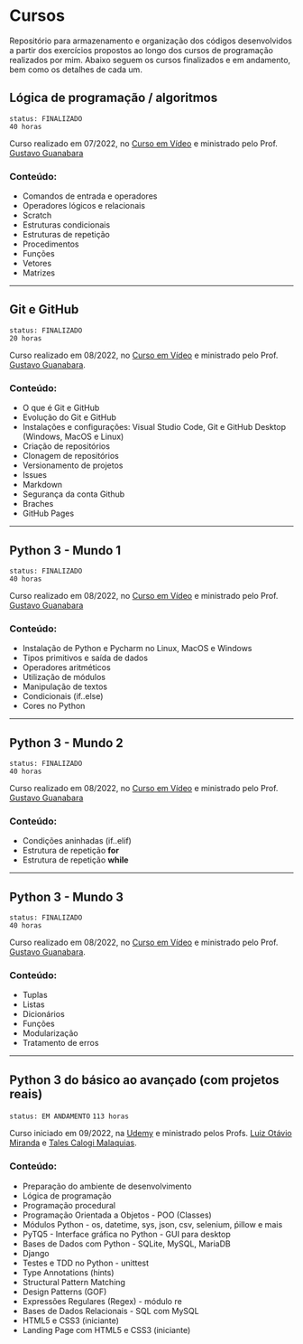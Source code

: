 # Cursos

Repositório para armazenamento e organização dos códigos desenvolvidos a partir dos exercícios propostos ao longo dos cursos de programação realizados por mim. Abaixo seguem os cursos finalizados e em andamento, bem como os detalhes de cada um.  
  
## Lógica de programação / algoritmos
`status: FINALIZADO`  
`40 horas`  
  
Curso realizado em 07/2022, no [Curso em Vídeo](https://www.cursoemvideo.com/) e ministrado pelo Prof. [Gustavo Guanabara](https://github.com/gustavoguanabara)  
### Conteúdo:
* Comandos de entrada e operadores
* Operadores lógicos e relacionais
* Scratch
* Estruturas condicionais
* Estruturas de repetição
* Procedimentos
* Funções
* Vetores
* Matrizes

---
## Git e GitHub
`status: FINALIZADO`  
`20 horas`  
  
Curso realizado em 08/2022, no [Curso em Vídeo](https://www.cursoemvideo.com/) e ministrado pelo Prof. [Gustavo Guanabara](https://github.com/gustavoguanabara).  
### Conteúdo:
* O que é Git e GitHub
* Evolução do Git e GitHub
* Instalações e configurações: Visual Studio Code, Git e GitHub Desktop (Windows, MacOS e Linux)
* Criação de repositórios
* Clonagem de repositórios
* Versionamento de projetos
* Issues
* Markdown
* Segurança da conta Github
* Braches
* GitHub Pages

---
## Python 3 - Mundo 1
`status: FINALIZADO`  
`40 horas`  
  
Curso realizado em 08/2022, no [Curso em Vídeo](https://www.cursoemvideo.com/) e ministrado pelo Prof. [Gustavo Guanabara](https://github.com/gustavoguanabara)  
### Conteúdo: 
* Instalação de Python e Pycharm no Linux, MacOS e Windows
* Tipos primitivos e saída de dados
* Operadores aritméticos
* Utilização de módulos
* Manipulação de textos
* Condicionais (if..else)
* Cores no Python
 
---
## Python 3 - Mundo 2
`status: FINALIZADO`  
`40 horas`  
  
Curso realizado em 08/2022, no [Curso em Vídeo](https://www.cursoemvideo.com/) e ministrado pelo Prof. [Gustavo Guanabara](https://github.com/gustavoguanabara)  
### Conteúdo: 
* Condições aninhadas (if..elif)
* Estrutura de repetição **for**
* Estrutura de repetição **while**  
  
---
## Python 3 - Mundo 3  
`status: FINALIZADO`  
`40 horas`  
  
Curso realizado em 08/2022, no [Curso em Vídeo](https://www.cursoemvideo.com/) e ministrado pelo Prof. [Gustavo Guanabara](https://github.com/gustavoguanabara).  
### Conteúdo:
* Tuplas
* Listas
* Dicionários
* Funções
* Modularização
* Tratamento de erros

---
## Python 3 do básico ao avançado (com projetos reais)
`status: EM ANDAMENTO`
`113 horas`
  
Curso iniciado em 09/2022, na [Udemy](https://www.udemy.com/course/python-3-do-zero-ao-avancado/) e ministrado pelos Profs. [Luiz Otávio Miranda](https://github.com/luizomf) e [Tales Calogi Malaquias](https://www.udemy.com/user/tales-calogi-malaquias-2/).  
### Conteúdo:
* Preparação do ambiente de desenvolvimento
* Lógica de programação
* Programação procedural
* Programação Orientada a Objetos - POO (Classes)
* Módulos Python - os, datetime, sys, json, csv, selenium, ṕillow e mais
* PyTQ5 - Interface gráfica no Python - GUI para desktop
* Bases de Dados com Python - SQLite, MySQL, MariaDB
* Django
* Testes e TDD no Python - unittest
* Type Annotations (hints)
* Structural Pattern Matching
* Design Patterns (GOF)
* Expressões Regulares (Regex) - módulo re
* Bases de Dados Relacionais - SQL com MySQL
* HTML5 e CSS3 (iniciante)
* Landing Page com HTML5 e CSS3 (iniciante)

